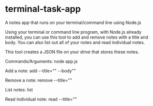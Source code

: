 # terminal-task-app
A notes app that runs on your terminal/command line using Node.js

Using your terminal or command line program, with Node.js already installed, you can use this tool to add and remove notes with a title and body.
You can also list out all of your notes and read individual notes.

This tool creates a JSON file on your drive that stores these notes. 

Commands/Arguments:
node app.js

Add a note:
add --title="<note title here>" --body"<note body here>"

Remove a note:
remove --title="<note title>"

List notes:
list

Read individual note:
read --title="<note title>"

